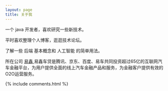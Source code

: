 ```yaml
---
layout: page
title: 关于我 
---
```


一个 java 开发者，喜欢研究一些新技术。
<p>
平时喜欢整理个人博客，逛逛技术论坛。
<p>
了解一些 后端 基本概念和 人工智能 的简单用法。

<p>

所在公司
<a target="_blank" href="https://www.daikuan.com/"> 易鑫 </a>
易鑫车贷是腾讯、京东、百度、易车共同投资超过65亿的互联网汽车金融平台，为用户提供全面的线上汽车金融产品和服务，为金融客户提供有效的O2O运营服务。
<p>

{% include comments.html %}



